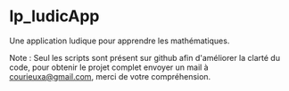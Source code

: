# lp_ludicApp
Une application ludique pour apprendre les mathématiques.

Note : Seul les scripts sont présent sur github afin d'améliorer la clarté du code, pour obtenir le projet complet envoyer un mail à courieuxa@gmail.com, merci de votre compréhension.
